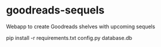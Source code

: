 # goodreads-sequels
Webapp to create Goodreads shelves with upcoming sequels

pip install -r requirements.txt
config.py
database.db
